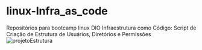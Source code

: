 # linux-Infra_as_code
Repositórios para bootcamp linux DIO
Infraestrutura como Código: Script de Criação de Estrutura de Usuários, Diretórios e Permissões
![projetoEstrutura](https://user-images.githubusercontent.com/88973449/195418563-9e4848df-e10b-4b5c-b7ee-b61e6e205853.png)
